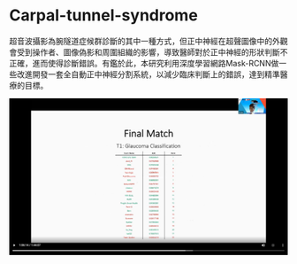 # Carpal-tunnel-syndrome

超音波攝影為腕隧道症候群診斷的其中一種方式，但正中神經在超聲圖像中的外觀會受到操作者、圖像偽影和周圍組織的影響，導致醫師對於正中神經的形狀判斷不正確，進而使得診斷錯誤。有鑑於此，本研究利用深度學習網路Mask-RCNN做一些改進開發一套全自動正中神經分割系統，以減少臨床判斷上的錯誤，達到精準醫療的目標。

![image](https://github.com/yared612/MICCAI2020/blob/main/git_figure/12868509344877.jpg)

